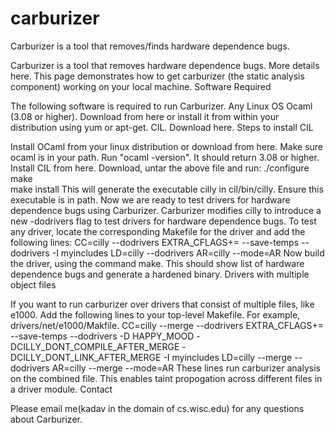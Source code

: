 carburizer
==========

Carburizer is a tool that removes/finds hardware dependence bugs.

Carburizer is a tool that removes hardware dependence bugs. More details here. This page demonstrates how to get carburizer (the static analysis component) working on your local machine.
Software Required

The following software is required to run Carburizer.
Any Linux OS
Ocaml (3.08 or higher). Download from here or install it from within your distribution using yum or apt-get.
CIL. Download here.
Steps to install CIL

Install OCaml from your linux distribution or download from here. Make sure ocaml is in your path.
Run "ocaml -version". It should return 3.08 or higher.
Install CIL from here. Download, untar the above file and run: 
./configure 
make        
make install 
This will generate the executable cilly in cil/bin/cilly. Ensure this executable is in path.
Now we are ready to test drivers for hardware dependence bugs using Carburizer. Carburizer modifies cilly to introduce a new -dodrivers flag to test drivers for hardware dependence bugs.
To test any driver, locate the corresponding Makefile for the driver and add the following lines:
CC=cilly --dodrivers
EXTRA_CFLAGS+=  --save-temps --dodrivers -I myincludes
LD=cilly --dodrivers
AR=cilly --mode=AR
Now build the driver, using the command make. This should show list of hardware dependence bugs and generate a hardened binary.
Drivers with multiple object files

If you want to run carburizer over drivers that consist of multiple files, like e1000. Add the following lines to your top-level Makefile. For example, drivers/net/e1000/Makfile.
CC=cilly --merge --dodrivers
EXTRA_CFLAGS+= --save-temps --dodrivers -D HAPPY_MOOD -DCILLY_DONT_COMPILE_AFTER_MERGE -DCILLY_DONT_LINK_AFTER_MERGE -I myincludes
LD=cilly --merge --dodrivers
AR=cilly --merge --mode=AR
These lines run carburizer analysis on the combined file. This enables taint propogation across different files in a driver module.
Contact

Please email me(kadav in the domain of  cs.wisc.edu)  for any questions about Carburizer.
